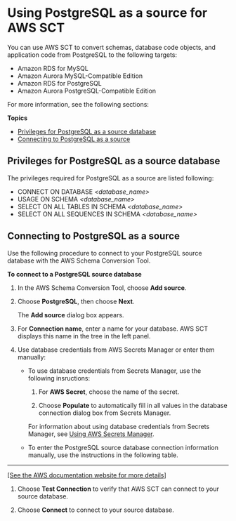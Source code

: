 # Using PostgreSQL as a source for AWS SCT<a name="CHAP_Source.PostgreSQL"></a>

You can use AWS SCT to convert schemas, database code objects, and application code from PostgreSQL to the following targets: 
+ Amazon RDS for MySQL
+ Amazon Aurora MySQL\-Compatible Edition
+ Amazon RDS for PostgreSQL
+ Amazon Aurora PostgreSQL\-Compatible Edition

For more information, see the following sections:

**Topics**
+ [Privileges for PostgreSQL as a source database](#CHAP_Source.PostgreSQL.Permissions)
+ [Connecting to PostgreSQL as a source](#CHAP_Source.PostgreSQL.Connecting)

## Privileges for PostgreSQL as a source database<a name="CHAP_Source.PostgreSQL.Permissions"></a>

The privileges required for PostgreSQL as a source are listed following: 
+ CONNECT ON DATABASE *<database\_name>* 
+ USAGE ON SCHEMA *<database\_name>* 
+ SELECT ON ALL TABLES IN SCHEMA *<database\_name>* 
+ SELECT ON ALL SEQUENCES IN SCHEMA *<database\_name>* 

## Connecting to PostgreSQL as a source<a name="CHAP_Source.PostgreSQL.Connecting"></a>

Use the following procedure to connect to your PostgreSQL source database with the AWS Schema Conversion Tool\. 

**To connect to a PostgreSQL source database**

1. In the AWS Schema Conversion Tool, choose **Add source**\. 

1. Choose **PostgreSQL**, then choose **Next**\.

   The **Add source** dialog box appears\.

1. For **Connection name**, enter a name for your database\. AWS SCT displays this name in the tree in the left panel\. 

1. Use database credentials from AWS Secrets Manager or enter them manually:
   + To use database credentials from Secrets Manager, use the following insructions:

     1. For **AWS Secret**, choose the name of the secret\.

     1. Choose **Populate** to automatically fill in all values in the database connection dialog box from Secrets Manager\.

     For information about using database credentials from Secrets Manager, see [Using AWS Secrets Manager](CHAP_UserInterface.md#CHAP_UserInterface.SecretsManager)\.
   + To enter the PostgreSQL source database connection information manually, use the instructions in the following table\.  
****    
[\[See the AWS documentation website for more details\]](http://docs.aws.amazon.com/SchemaConversionTool/latest/userguide/CHAP_Source.PostgreSQL.html)

1. Choose **Test Connection** to verify that AWS SCT can connect to your source database\. 

1. Choose **Connect** to connect to your source database\.
